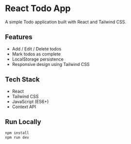 # React Todo App

A simple Todo application built with React and Tailwind CSS.

## Features

- Add / Edit / Delete todos
- Mark todos as complete
- LocalStorage persistence
- Responsive design using Tailwind CSS

## Tech Stack

- React
- Tailwind CSS
- JavaScript (ES6+)
- Context API

## Run Locally

```bash
npm install
npm run dev
